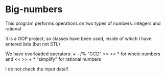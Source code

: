 # Big-numbers

This program performs operations on two types of numbers: integers and rational

It is a OOP project; so classes have been used, inside of which I have entered lists (but not STL)

We have overloaded operators: + - /% "GCD" >> << * for whole numbers and << >> + * "simplify" for rational numbers

I do not check the input data!!
